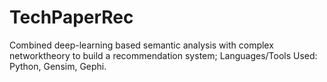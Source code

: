 # TechPaperRec

 Combined deep-learning based semantic analysis with complex networktheory to build a recommendation system; Languages/Tools Used: Python, Gensim, Gephi.
